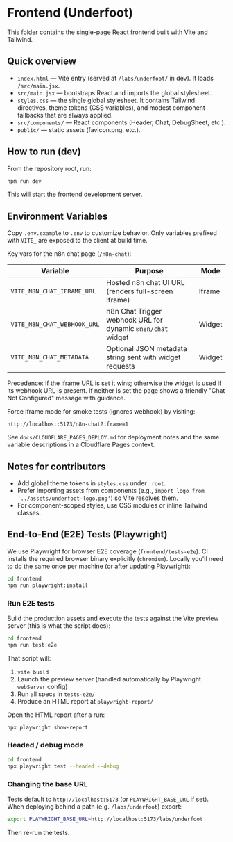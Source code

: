 # Frontend (Underfoot)

This folder contains the single-page React frontend built with Vite and Tailwind.

## Quick overview

- `index.html` — Vite entry (served at `/labs/underfoot/` in dev). It loads `/src/main.jsx`.
- `src/main.jsx` — bootstraps React and imports the global stylesheet.
- `styles.css` — the single global stylesheet. It contains Tailwind directives, theme tokens (CSS variables), and modest component fallbacks that are always applied.
- `src/components/` — React components (Header, Chat, DebugSheet, etc.).
- `public/` — static assets (favicon.png, etc.).

## How to run (dev)

From the repository root, run:

```bash
npm run dev
```

This will start the frontend development server.

## Environment Variables

Copy `.env.example` to `.env` to customize behavior. Only variables prefixed with `VITE_` are exposed to the client at build time.

Key vars for the n8n chat page (`/n8n-chat`):

| Variable                    | Purpose                                                     | Mode   |
| --------------------------- | ----------------------------------------------------------- | ------ |
| `VITE_N8N_CHAT_IFRAME_URL`  | Hosted n8n chat UI URL (renders full-screen iframe)         | Iframe |
| `VITE_N8N_CHAT_WEBHOOK_URL` | n8n Chat Trigger webhook URL for dynamic `@n8n/chat` widget | Widget |
| `VITE_N8N_CHAT_METADATA`    | Optional JSON metadata string sent with widget requests     | Widget |

Precedence: if the iframe URL is set it wins; otherwise the widget is used if its webhook URL is present. If neither is set the page shows a friendly "Chat Not Configured" message with guidance.

Force iframe mode for smoke tests (ignores webhook) by visiting:

```
http://localhost:5173/n8n-chat?iframe=1
```

See `docs/CLOUDFLARE_PAGES_DEPLOY.md` for deployment notes and the same variable descriptions in a Cloudflare Pages context.

## Notes for contributors

- Add global theme tokens in `styles.css` under `:root`.
- Prefer importing assets from components (e.g., `import logo from '../assets/underfoot-logo.png'`) so Vite resolves them.
- For component-scoped styles, use CSS modules or inline Tailwind classes.

## End-to-End (E2E) Tests (Playwright)

We use Playwright for browser E2E coverage (`frontend/tests-e2e`). CI installs the required browser binary explicitly (`chromium`). Locally you'll need to do the same once per machine (or after updating Playwright):

```bash
cd frontend
npm run playwright:install
```

### Run E2E tests

Build the production assets and execute the tests against the Vite preview server (this is what the script does):

```bash
cd frontend
npm run test:e2e
```

That script will:

1. `vite build`
2. Launch the preview server (handled automatically by Playwright `webServer` config)
3. Run all specs in `tests-e2e/`
4. Produce an HTML report at `playwright-report/`

Open the HTML report after a run:

```bash
npx playwright show-report
```

### Headed / debug mode

```bash
cd frontend
npx playwright test --headed --debug
```

### Changing the base URL

Tests default to `http://localhost:5173` (or `PLAYWRIGHT_BASE_URL` if set). When deploying behind a path (e.g. `/labs/underfoot`) export:

```bash
export PLAYWRIGHT_BASE_URL=http://localhost:5173/labs/underfoot
```

Then re-run the tests.
